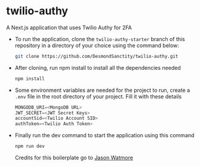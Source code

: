 # twilio-authy
A Next.js application that uses Twilio Authy for 2FA

- To run the application, clone the `twilio-authy-starter` branch of this repository in a directory of your choice using the command below:
  ```bash
  git clone https://github.com/DesmondSanctity/twilio-authy.git
  ```
- After cloning, run npm install to install all the dependencies needed
  ```bash
  npm install
  ```
- Some environment variables are needed for the project to run, create a `.env` file in the root directory of your project. Fill it with these details
  ```js
  MONGODB_URI=<MongoDB URL>
  JWT_SECRET=<JWT Secret Keys>
  accountSid=<Twilio Account SID>
  authToken=<Twilio Auth Token>
  ```
- Finally run the dev command to start the application using this command
  ```bash
  npm run dev
  ```


  Credits for this boilerplate go to [Jason Watmore](https://github.com/cornflourblue/next-js-13-mongodb-registration-login-example)